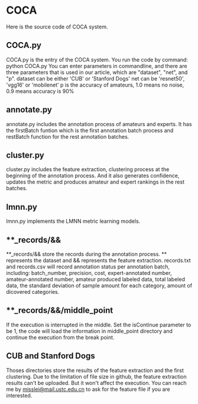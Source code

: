 # COCA
Here is the source code of COCA system.

## COCA.py
COCA.py is the entry of the COCA system.
You run the code by command: python COCA.py
You can enter parameters in commandline, and there are three parameters that is used in our article, which are "dataset", "net", and "p".
dataset can be either 'CUB' or 'Stanford Dogs'
net can be 'resnet50', 'vgg16' or 'mobilenet'
p is the accuracy of amateurs, 1.0 means no noise, 0.9 means accuracy is 90%

## annotate.py
annotate.py includes the annotation process of amateurs and experts.
It has the firstBatch funtion which is the first annotation batch process and restBatch function for the rest annotation batches.

## cluster.py
cluster.py includes the feature extraction, clustering process at the beginning of the annotation process. And it also generates confidence, updates the metric and produces amateur and expert rankings in the rest batches.

## lmnn.py
lmnn.py implements the LMNN metric learning models.

## **_records/&&
**_records/&& store the records during the annotation process. ** represents the dataset and && represents the feature extraction. 
records.txt and records.csv will record annotation status per annotation batch, including:
batch_number, precision, cost, expert-annotated number, amateur-annotated number, amateur produced labeled data, total labeled data, the standard deviation of sample amount for each category, amount of dicovered categories.

## **_records/&&/middle_point
If the execution is interrupted in the middle. Set the isContinue parameter to be 1, the code will load the information in middle_point directory and continue the execution from the break point.

## CUB and Stanford Dogs
Thoses directories store the results of the feature extraction and the first clustering. Due to the limitation of file size in github, the feature extraction results can't be uploaded. But it won't affect the execution. You can reach me by misslei@mail.ustc.edu.cn to ask for the feature file if you are interested.

